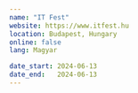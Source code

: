 ```yaml
---
name: "IT Fest"
website: https://www.itfest.hu
location: Budapest, Hungary
online: false
lang: Magyar

date_start: 2024-06-13
date_end:   2024-06-13
---
```

